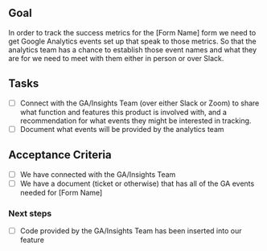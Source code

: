 ## Goal
In order to track the success metrics for the [Form Name] form we need to get Google Analytics events set up that speak to those metrics. So that the analytics team has a chance to establish those event names and what they are for we need to meet with them either in person or over Slack.

## Tasks
- [ ] Connect with the GA/Insights Team (over either Slack or Zoom) to share what function and features this product is involved with, and a recommendation for what events they might be interested in tracking.
- [ ] Document what events will be provided by the analytics team

## Acceptance Criteria
- [ ] We have connected with the GA/Insights Team 
- [ ] We have a document (ticket or otherwise) that has all of the GA events needed for [Form Name]

### Next steps
-  [ ] Code provided by the GA/Insights Team has been inserted into our feature
